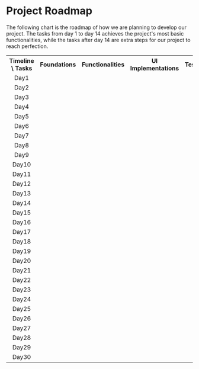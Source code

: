# Project Roadmap #
The following chart is the roadmap of how we are planning to develop our project. The tasks from day 1 to day 14 achieves the project's most basic functionalities, while the tasks after day 14 are extra steps for our project to reach perfection.
<table>
    <tr>
      <th align=center>Timeline \ Tasks</th>
      <th align=center>Foundations</th>
      <th align=center>Functionalities</th>
      <th align=center>UI Implementations</th>
      <th align=center>Testing</th>
    </tr>
    <tr>
      <td align=center>Day1</td>
      <td align=center></td>
      <td align=center></td>
      <td align=center></td>
      <td align=center></td>
    </tr>
    <tr>
      <td align=center>Day2</td>
      <td align=center></td>
      <td align=center></td>
      <td align=center></td>
      <td align=center></td>
    </tr>
    <tr>
      <td align=center>Day3</td>
      <td align=center></td>
      <td align=center></td>
      <td align=center></td>
      <td align=center></td>
    </tr>
    <tr>
      <td align=center>Day4</td>
      <td align=center></td>
      <td align=center></td>
      <td align=center></td>
      <td align=center></td>
    </tr>
    <tr>
      <td align=center>Day5</td>
      <td align=center></td>
      <td align=center></td>
      <td align=center></td>
      <td align=center></td>
    </tr>
    <tr>
      <td align=center>Day6</td>
      <td align=center></td>
      <td align=center></td>
      <td align=center></td>
      <td align=center></td>
    </tr>
    <tr>
      <td align=center>Day7</td>
      <td align=center></td>
      <td align=center></td>
      <td align=center></td>
      <td align=center></td>
    </tr>
    <tr>
      <td align=center>Day8</td>
      <td align=center></td>
      <td align=center></td>
      <td align=center></td>
      <td align=center></td>
    </tr>
    <tr>
      <td align=center>Day9</td>
      <td align=center></td>
      <td align=center></td>
      <td align=center></td>
      <td align=center></td>
    </tr>
    <tr>
      <td align=center>Day10</td>
      <td align=center></td>
      <td align=center></td>
      <td align=center></td>
      <td align=center></td>
    </tr>
    <tr>
      <td align=center>Day11</td>
      <td align=center></td>
      <td align=center></td>
      <td align=center></td>
      <td align=center></td>
    </tr>
    <tr>
      <td align=center>Day12</td>
      <td align=center></td>
      <td align=center></td>
      <td align=center></td>
      <td align=center></td>
    </tr>
    <tr>
      <td align=center>Day13</td>
      <td align=center></td>
      <td align=center></td>
      <td align=center></td>
      <td align=center></td>
    </tr>
    <tr>
      <td align=center>Day14</td>
      <td align=center></td>
      <td align=center></td>
      <td align=center></td>
      <td align=center></td>
    </tr>
    <tr>
    </tr>
    <tr>
      <td align=center>Day15</td>
      <td align=center></td>
      <td align=center></td>
      <td align=center></td>
      <td align=center></td>
    </tr>
    <tr>
      <td align=center>Day16</td>
      <td align=center></td>
      <td align=center></td>
      <td align=center></td>
      <td align=center></td>
    </tr>
    <tr>
      <td align=center>Day17</td>
      <td align=center></td>
      <td align=center></td>
      <td align=center></td>
      <td align=center></td>
    </tr>
    <tr>
      <td align=center>Day18</td>
      <td align=center></td>
      <td align=center></td>
      <td align=center></td>
      <td align=center></td>
    </tr>
    <tr>
      <td align=center>Day19</td>
      <td align=center></td>
      <td align=center></td>
      <td align=center></td>
      <td align=center></td>
    </tr>
    <tr>
      <td align=center>Day20</td>
      <td align=center></td>
      <td align=center></td>
      <td align=center></td>
      <td align=center></td>
    </tr>
    <tr>
      <td align=center>Day21</td>
      <td align=center></td>
      <td align=center></td>
      <td align=center></td>
      <td align=center></td>
    </tr>
    <tr>
      <td align=center>Day22</td>
      <td align=center></td>
      <td align=center></td>
      <td align=center></td>
      <td align=center></td>
    </tr>
    <tr>
      <td align=center>Day23</td>
      <td align=center></td>
      <td align=center></td>
      <td align=center></td>
      <td align=center></td>
    </tr>
    <tr>
      <td align=center>Day24</td>
      <td align=center></td>
      <td align=center></td>
      <td align=center></td>
      <td align=center></td>
    </tr>
    <tr>
      <td align=center>Day25</td>
      <td align=center></td>
      <td align=center></td>
      <td align=center></td>
      <td align=center></td>
    </tr>
    <tr>
      <td align=center>Day26</td>
      <td align=center></td>
      <td align=center></td>
      <td align=center></td>
      <td align=center></td>
    </tr>
    <tr>
      <td align=center>Day27</td>
      <td align=center></td>
      <td align=center></td>
      <td align=center></td>
      <td align=center></td>
    </tr>
    <tr>
      <td align=center>Day28</td>
      <td align=center></td>
      <td align=center></td>
      <td align=center></td>
      <td align=center></td>
    </tr>
    <tr>
      <td align=center>Day29</td>
      <td align=center></td>
      <td align=center></td>
      <td align=center></td>
      <td align=center></td>
    </tr>
    <tr>
      <td align=center>Day30</td>
      <td align=center></td>
      <td align=center></td>
      <td align=center></td>
      <td align=center></td>
    </tr>
</table>
